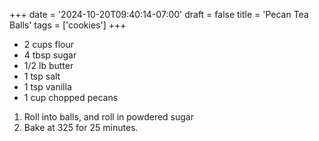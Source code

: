 +++
date = '2024-10-20T09:40:14-07:00'
draft = false
title = 'Pecan Tea Balls'
tags = ['cookies']
+++

* 2 cups flour
* 4 tbsp sugar
* 1/2 lb butter
* 1 tsp salt
* 1 tsp vanilla
* 1 cup chopped pecans

1. Roll into balls, and roll in powdered sugar
2. Bake at 325 for 25 minutes.